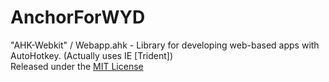 # AnchorForWYD
"AHK-Webkit" / Webapp.ahk - Library for developing web-based apps with AutoHotkey. (Actually uses IE [Trident])  
Released under the [MIT License](LICENSE)
